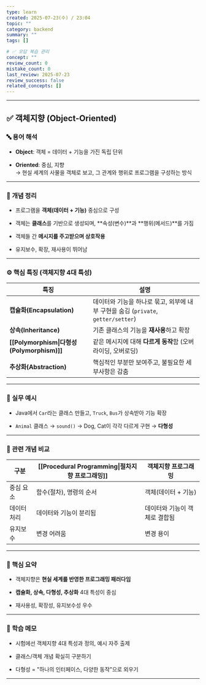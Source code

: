 ```yaml
---
type: learn
created: 2025-07-23(수) / 23:04
topic: ""
category: backend
summary: ""
tags: []

# ✅ 오답 복습 관리
concept: ""
review_count: 0
mistake_count: 0
last_review: 2025-07-23
review_success: false
related_concepts: []
---
```

---

## ✅ 객체지향 (Object-Oriented)

### 🔤 용어 해석

- **Object**: 객체 = 데이터 + 기능을 가진 독립 단위
    
- **Oriented**: 중심, 지향  
    → 현실 세계의 사물을 객체로 보고, 그 관계와 행위로 프로그램을 구성하는 방식
    

---

### 📌 개념 정리

- 프로그램을 **객체(데이터 + 기능)** 중심으로 구성
    
- 객체는 **클래스**를 기반으로 생성되며, **속성(변수)**과 **행위(메서드)**를 가짐
    
- 객체들 간 **메시지를 주고받으며 상호작용**
    
- 유지보수, 확장, 재사용이 뛰어남
    

---

### ⚙️ 핵심 특징 (객체지향 4대 특성)

| 특징                                      | 설명                                                          |
| --------------------------------------- | ----------------------------------------------------------- |
| **캡슐화(Encapsulation)**                  | 데이터와 기능을 하나로 묶고, 외부에 내부 구현을 숨김 (`private`, `getter/setter`) |
| **상속(Inheritance)**                     | 기존 클래스의 기능을 **재사용**하고 확장                                    |
| **[[Polymorphism\|다형성(Polymorphism)]]** | 같은 메시지에 대해 **다르게 동작**함 (오버라이딩, 오버로딩)                        |
| **추상화(Abstraction)**                    | 핵심적인 부분만 보여주고, 불필요한 세부사항은 감춤                                |

---

### 💬 실무 예시

- Java에서 `Car`라는 클래스 만들고, `Truck`, `Bus`가 상속받아 기능 확장
    
- `Animal` 클래스 → `sound()` → Dog, Cat이 각각 다르게 구현 → **다형성**
    

---

### 🔁 관련 개념 비교

| 구분     | [[Procedural Programming\|절차지향 프로그래밍]] | 객체지향 프로그래밍       |
| ------ | -------------------------------------- | ---------------- |
| 중심 요소  | 함수(절차), 명령의 순서                         | 객체(데이터 + 기능)     |
| 데이터 처리 | 데이터와 기능이 분리됨                           | 데이터와 기능이 객체로 결합됨 |
| 유지보수   | 변경 어려움                                 | 변경 용이            |

---

### 🎯 핵심 요약

- 객체지향은 **현실 세계를 반영한 프로그래밍 패러다임**
    
- **캡슐화, 상속, 다형성, 추상화** 4대 특성이 중심
    
- 재사용성, 확장성, 유지보수성 우수
    

---

### 🧠 학습 메모

- 시험에선 객체지향 4대 특성과 정의, 예시 자주 출제
    
- 클래스/객체 개념 확실히 구분하기
    
- 다형성 = "하나의 인터페이스, 다양한 동작"으로 외우기
    

---